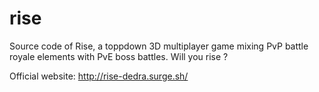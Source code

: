 # rise
Source code of Rise, a toppdown 3D multiplayer game mixing PvP battle royale elements with PvE boss battles. Will you rise ?

Official website: http://rise-dedra.surge.sh/
